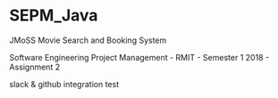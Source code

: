 # SEPM_Java

JMoSS Movie Search and Booking System

Software Engineering Project Management - RMIT - Semester 1 2018 - Assignment 2

slack & github integration test